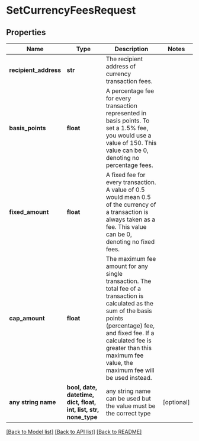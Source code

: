 # SetCurrencyFeesRequest


## Properties
Name | Type | Description | Notes
------------ | ------------- | ------------- | -------------
**recipient_address** | **str** | The recipient address of currency transaction fees. | 
**basis_points** | **float** | A percentage fee for every transaction represented in basis points. To set a 1.5% fee, you would use a value of 150. This value can be 0, denoting no percentage fees. | 
**fixed_amount** | **float** | A fixed fee for every transaction. A value of 0.5 would mean 0.5 of the currency of a transaction is always taken as a fee. This value can be 0, denoting no fixed fees. | 
**cap_amount** | **float** | The maximum fee amount for any single transaction. The total fee of a transaction is calculated as the sum of the basis points (percentage) fee, and fixed fee. If a calculated fee is greater than this maximum fee value, the maximum fee will be used instead. | 
**any string name** | **bool, date, datetime, dict, float, int, list, str, none_type** | any string name can be used but the value must be the correct type | [optional]

[[Back to Model list]](../README.md#documentation-for-models) [[Back to API list]](../README.md#documentation-for-api-endpoints) [[Back to README]](../README.md)


